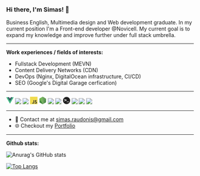 ### Hi there, I'm Simas! 👋

Business English, Multimedia design and Web development graduate. In my current position I'm a Front-end developer @Novicell.
My current goal is to expand my knowledge and improve further under full stack umbrella.

----

**Work experiences / fields of interests:**
- Fullstack Development (MEVN)
- Content Delivery Networks (CDN)
- DevOps (Nginx, DigitalOcean infrastructure, CI/CD)
- SEO (Google's Digital Garage cerfication)

----

<code><img height="20" src="https://raw.githubusercontent.com/github/explore/80688e429a7d4ef2fca1e82350fe8e3517d3494d/topics/vue/vue.png"></code>
<code><img height="20" src="https://iconape.com/wp-content/png_logo_vector/vuetify.png"></code>
<code><img height="20" src="https://avatars.githubusercontent.com/u/26799900?v=4"></code>
<code><img height="20" src="https://raw.githubusercontent.com/github/explore/80688e429a7d4ef2fca1e82350fe8e3517d3494d/topics/javascript/javascript.png"></code>
<code><img height="20" src="https://raw.githubusercontent.com/github/explore/80688e429a7d4ef2fca1e82350fe8e3517d3494d/topics/nodejs/nodejs.png"></code>
<code><img height="20" src="http://mongodb-js.github.io/leaf/mongodb-leaf_128x128.png"></code>
<code><img height="20" src="https://upload.wikimedia.org/wikipedia/commons/thumb/3/3f/Git_icon.svg/1024px-Git_icon.svg.png"></code>
<code><img height="20" src="https://raw.githubusercontent.com/github/explore/80688e429a7d4ef2fca1e82350fe8e3517d3494d/topics/terminal/terminal.png"></code>
<code><img height="20" src="https://upload.wikimedia.org/wikipedia/commons/thumb/9/9a/Visual_Studio_Code_1.35_icon.svg/1024px-Visual_Studio_Code_1.35_icon.svg.png"></code>
<code><img height="20" src="https://upload.wikimedia.org/wikipedia/en/2/29/Quasar_Logo.png"></code>
<code><img height="20" src="https://www.devsbedevin.net/content/images/2019/09/download--5-.png"></code>

----

<ul>
  <li>
    📧 Contact me at <a href="mailto:simas.raudonis@gmail.com">simas.raudonis@gmail.com</a>
  </li>
    <li>
    🌐 Checkout my <a href="https://tutaru99.github.io" target="_blank">Portfolio</a>
  </li>
 </ul>
 
----
    
**Github stats:**

![Anurag's GitHub stats](https://github-readme-stats.vercel.app/api?username=tutaru99&count_private=true&theme=synthwave)

[![Top Langs](https://github-readme-stats.vercel.app/api/top-langs/?username=tutaru99&theme=synthwave)](https://github.com/anuraghazra/github-readme-stats)
